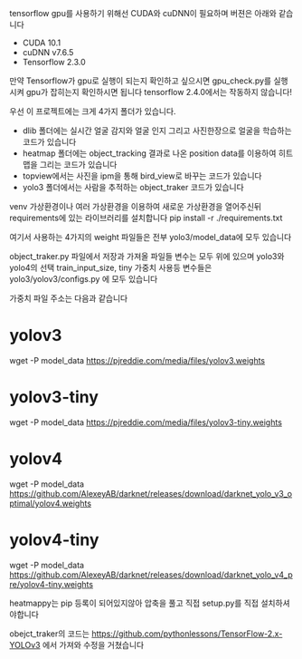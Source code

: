 tensorflow gpu를 사용하기 위해선 CUDA와 cuDNN이 필요하며 버젼은 아래와 같습니다
- CUDA 10.1
- cuDNN v7.6.5
- Tensorflow 2.3.0

만약 Tensorflow가 gpu로 실행이 되는지 확인하고 싶으시면 gpu_check.py를 실행시켜 gpu가 잡히는지 확인하시면 됩니다
tensorflow 2.4.0에서는 작동하지 않습니다!

우선 이 프로젝트에는 크게 4가지 폴더가 있습니다.

- dlib 폴더에는 실시간 얼굴 감지와 얼굴 인지 그리고 사진한장으로 얼굴을 학습하는 코드가 있습니다
- heatmap 폴더에는 object_tracking 결과로 나온 position data를 이용하여 히트맵을 그리는 코드가 있습니다
- topview에서는 사진을 ipm을 통해 bird_view로 바꾸는 코드가 있습니다
- yolo3 폴더에서는 사람을 추적하는 object_traker 코드가 있습니다

venv 가상환경이나 여러 가상환경을 이용하여 새로운 가상환경을 열어주신뒤 requirements에 있는 라이브러리를 설치합니다
pip install -r ./requirements.txt

여기서 사용하는 4가지의 weight 파일들은 전부 yolo3/model_data에 모두 있습니다

object_traker.py 파일에서 저장과 가져올 파일들 변수는 모두 위에 있으며 yolo3와 yolo4의 선택 train_input_size, tiny 가중치 사용등 변수들은 yolo3/yolov3/configs.py 에 모두 있습니다

가중치 파일 주소는 다음과 같습니다

# yolov3
wget -P model_data https://pjreddie.com/media/files/yolov3.weights

# yolov3-tiny
wget -P model_data https://pjreddie.com/media/files/yolov3-tiny.weights

# yolov4
wget -P model_data https://github.com/AlexeyAB/darknet/releases/download/darknet_yolo_v3_optimal/yolov4.weights

# yolov4-tiny
wget -P model_data https://github.com/AlexeyAB/darknet/releases/download/darknet_yolo_v4_pre/yolov4-tiny.weights

heatmappy는 pip 등록이 되어있지않아 압축을 풀고 직접 setup.py를 직접 설치하셔야합니다

obejct_traker의 코드는 https://github.com/pythonlessons/TensorFlow-2.x-YOLOv3 에서 가져와 수정을 거쳤습니다